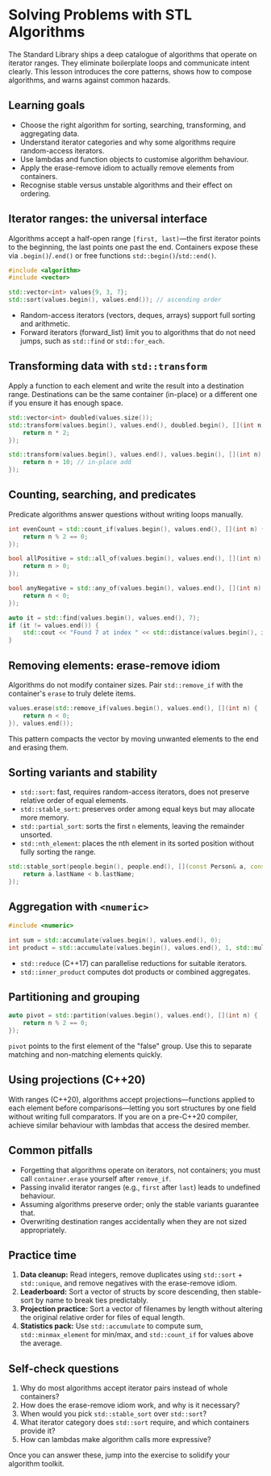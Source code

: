 # Solving Problems with STL Algorithms

The Standard Library ships a deep catalogue of algorithms that operate on iterator ranges. They eliminate boilerplate loops and communicate intent clearly. This lesson introduces the core patterns, shows how to compose algorithms, and warns against common hazards.

## Learning goals

- Choose the right algorithm for sorting, searching, transforming, and aggregating data.
- Understand iterator categories and why some algorithms require random-access iterators.
- Use lambdas and function objects to customise algorithm behaviour.
- Apply the erase-remove idiom to actually remove elements from containers.
- Recognise stable versus unstable algorithms and their effect on ordering.

## Iterator ranges: the universal interface

Algorithms accept a half-open range `[first, last)`—the first iterator points to the beginning, the last points one past the end. Containers expose these via `.begin()`/`.end()` or free functions `std::begin()`/`std::end()`.

```cpp
#include <algorithm>
#include <vector>

std::vector<int> values{9, 3, 7};
std::sort(values.begin(), values.end()); // ascending order
```

- Random-access iterators (vectors, deques, arrays) support full sorting and arithmetic.
- Forward iterators (forward_list) limit you to algorithms that do not need jumps, such as `std::find` or `std::for_each`.

## Transforming data with `std::transform`

Apply a function to each element and write the result into a destination range. Destinations can be the same container (in-place) or a different one if you ensure it has enough space.

```cpp
std::vector<int> doubled(values.size());
std::transform(values.begin(), values.end(), doubled.begin(), [](int n) {
    return n * 2;
});

std::transform(values.begin(), values.end(), values.begin(), [](int n) {
    return n + 10; // in-place add
});
```

## Counting, searching, and predicates

Predicate algorithms answer questions without writing loops manually.

```cpp
int evenCount = std::count_if(values.begin(), values.end(), [](int n) {
    return n % 2 == 0;
});

bool allPositive = std::all_of(values.begin(), values.end(), [](int n) {
    return n > 0;
});

bool anyNegative = std::any_of(values.begin(), values.end(), [](int n) {
    return n < 0;
});

auto it = std::find(values.begin(), values.end(), 7);
if (it != values.end()) {
    std::cout << "Found 7 at index " << std::distance(values.begin(), it) << '\n';
}
```

## Removing elements: erase-remove idiom

Algorithms do not modify container sizes. Pair `std::remove_if` with the container's `erase` to truly delete items.

```cpp
values.erase(std::remove_if(values.begin(), values.end(), [](int n) {
    return n < 0;
}), values.end());
```

This pattern compacts the vector by moving unwanted elements to the end and erasing them.

## Sorting variants and stability

- `std::sort`: fast, requires random-access iterators, does not preserve relative order of equal elements.
- `std::stable_sort`: preserves order among equal keys but may allocate more memory.
- `std::partial_sort`: sorts the first `n` elements, leaving the remainder unsorted.
- `std::nth_element`: places the nth element in its sorted position without fully sorting the range.

```cpp
std::stable_sort(people.begin(), people.end(), [](const Person& a, const Person& b) {
    return a.lastName < b.lastName;
});
```

## Aggregation with `<numeric>`

```cpp
#include <numeric>

int sum = std::accumulate(values.begin(), values.end(), 0);
int product = std::accumulate(values.begin(), values.end(), 1, std::multiplies<>{});
```

- `std::reduce` (C++17) can parallelise reductions for suitable iterators.
- `std::inner_product` computes dot products or combined aggregates.

## Partitioning and grouping

```cpp
auto pivot = std::partition(values.begin(), values.end(), [](int n) {
    return n % 2 == 0;
});
```

`pivot` points to the first element of the "false" group. Use this to separate matching and non-matching elements quickly.

## Using projections (C++20)

With ranges (C++20), algorithms accept projections—functions applied to each element before comparisons—letting you sort structures by one field without writing full comparators. If you are on a pre-C++20 compiler, achieve similar behaviour with lambdas that access the desired member.

## Common pitfalls

- Forgetting that algorithms operate on iterators, not containers; you must call `container.erase` yourself after `remove_if`.
- Passing invalid iterator ranges (e.g., `first` after `last`) leads to undefined behaviour.
- Assuming algorithms preserve order; only the stable variants guarantee that.
- Overwriting destination ranges accidentally when they are not sized appropriately.

## Practice time

1. **Data cleanup:** Read integers, remove duplicates using `std::sort` + `std::unique`, and remove negatives with the erase-remove idiom.
2. **Leaderboard:** Sort a vector of structs by score descending, then stable-sort by name to break ties predictably.
3. **Projection practice:** Sort a vector of filenames by length without altering the original relative order for files of equal length.
4. **Statistics pack:** Use `std::accumulate` to compute sum, `std::minmax_element` for min/max, and `std::count_if` for values above the average.

## Self-check questions

1. Why do most algorithms accept iterator pairs instead of whole containers?
2. How does the erase-remove idiom work, and why is it necessary?
3. When would you pick `std::stable_sort` over `std::sort`?
4. What iterator category does `std::sort` require, and which containers provide it?
5. How can lambdas make algorithm calls more expressive?

Once you can answer these, jump into the exercise to solidify your algorithm toolkit.

